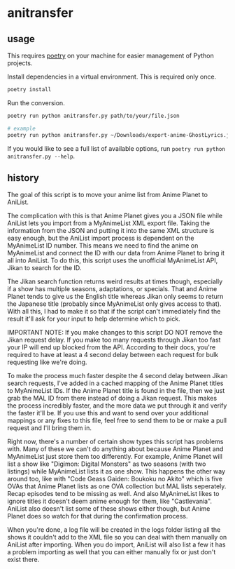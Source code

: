 # anitransfer
## usage
This requires [poetry][] on your machine for easier management of Python projects.

Install dependencies in a virtual environment. This is required only once.

```bash
poetry install
```

Run the conversion.
```bash
poetry run python anitransfer.py path/to/your/file.json

# example
poetry run python anitransfer.py ~/Downloads/export-anime-GhostLyrics.json
```

If you would like to see a full list of available options, run 
`poetry run python anitransfer.py --help`.

[poetry]: https://python-poetry.org

## history
The goal of this script is to move your anime list from Anime Planet to AniList.

The complication with this is that Anime Planet gives you a JSON file while AniList lets you import from a MyAnimeList XML export file. Taking the information from the JSON and putting it into the same XML structure is easy enough, but the AniList import process is dependent on the MyAnimeList ID number. This means we need to find the anime on MyAnimeList and connect the ID with our data from Anime Planet to bring it all into AniList. To do this, this script uses the unofficial MyAnimeList API, Jikan to search for the ID.

The Jikan search function returns weird results at times though, especially if a show has multiple seasons, adaptations, or specials. That and Anime Planet tends to give us the English title whereas Jikan only seems to return the Japanese title (probably since MyAnimeList only gives access to that). With all this, I had to make it so that if the script can't immediately find the result it'll ask for your input to help determine which to pick.

IMPORTANT NOTE: If you make changes to this script DO NOT remove the Jikan request delay. If you make too many requests through Jikan too fast your IP will end up blocked from the API. According to their docs, you're required to have at least a 4 second delay between each request for bulk requesting like we're doing.

To make the process much faster despite the 4 second delay between Jikan search requests, I've added in a cached mapping of the Anime Planet titles to MyAnimeList IDs. If the Anime Planet title is found in the file, then we just grab the MAL ID from there instead of doing a Jikan request. This makes the process incredibly faster, and the more data we put through it and verify the faster it'll be. If you use this and want to send over your additional mappings or any fixes to this file, feel free to send them to be or make a pull request and I'll bring them in.

Right now, there's a number of certain show types this script has problems with. Many of these we can't do anything about because Anime Planet and MyAnimeList just store them too differently. For example, Anime Planet will list a show like "Digimon: Digital Monsters" as two seasons (with two listings) while MyAnimeList lists it as one show. This happens the other way around too, like with "Code Geass Gaiden: Boukoku no Akito" which is five OVAs that Anime Planet lists as one OVA collection but MAL lists seperately. Recap episodes tend to be missing as well. And also MyAnimeList likes to ignore titles it doesn't deem anime enough for them, like "Castlevania". AniList also doesn't list some of these shows either though, but Anime Planet does so watch for that during the confirmation process.

When you're done, a log file will be created in the logs folder listing all the shows it couldn't add to the XML file so you can deal with them manually on AniList after importing. When you do import, AniList will also list a few it has a problem importing as well that you can either manually fix or just don't exist there.
